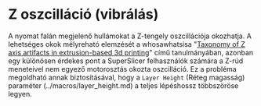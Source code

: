 # Z oszcilláció \(vibrálás\)

A nyomat falán megjelenő hullámokat a Z-tengely oszcillációja okozhatja. A lehetséges okok mélyreható elemzését a whosawhatsisa "[Taxonomy of Z axis artifacts in extrusion-based 3d printing](https://www.evernote.com/shard/s211/client/snv?noteGuid=701c36c4-ddd5-4669-a482-953d8924c71d&noteKey=1ef992988295487c98c268dcdd2d687e&sn=https%3A%2F%2Fwww.evernote.com%2Fshard%2Fs211%2Fsh%2F701c36c4-ddd5-4669-a482-953d8924c71d%2F1ef992988295487c98c268dcdd2d687e&title=Taxonomy%2Bof%2BZ%2Baxis%2Bartifacts%2Bin%2Bextrusion-based%2B3d%2Bprinting)" című tanulmányában, azonban egy különösen érdekes pont a SuperSlicer felhasználók számára a Z-rúd meneteivel nem egyező motorosztás okozta oszcilláció. Ez a probléma megoldható annak biztosításával, hogy a `Layer Height` \(Réteg magasság\) paraméter \(../macros/layer\_height.md\) a teljes lépéshossz többszöröse legyen.

